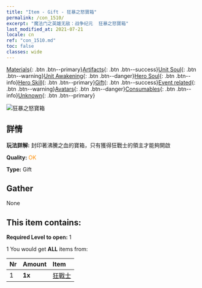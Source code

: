 ```yaml
---
title: "Item - Gift - 狂暴之怒寶箱"
permalink: /con_1510/
excerpt: "魔法门之英雄无敌：战争纪元  狂暴之怒寶箱"
last_modified_at: 2021-07-21
locale: cn
ref: "con_1510.md"
toc: false
classes: wide
---
```

 [Materials](/ItemsCN/){: .btn .btn--primary}[Artifacts](/ItemsCN/Artifacts/){: .btn .btn--success}[Unit Soul](/ItemsCN/UnitSoul/){: .btn .btn--warning}[Unit Awakening](/ItemsCN/UnitAwakening/){: .btn .btn--danger}[Hero Soul](/ItemsCN/HeroSoul/){: .btn .btn--info}[Hero Skill](/ItemsCN/HeroSkill/){: .btn .btn--primary}[Gift](/ItemsCN/Gift/){: .btn .btn--success}[Event related](/ItemsCN/Events/){: .btn .btn--warning}[Avatars](/ItemsCN/Avatars/){: .btn .btn--danger}[Consumables](/ItemsCN/Consumables/){: .btn .btn--info}[Unknown](/ItemsCN/Unknown/){: .btn .btn--primary}

 ![狂暴之怒寶箱](/images/t/i_907124.png)

## 詳情
 **玩法詳解:** 封印著沸騰之血的寶箱，只有獲得狂戰士的領主才能夠開啟

 **Quality:** <span style="color: #FF8C00">OK</span>

 **Type:** Gift

## Gather

  None

## This item contains:

 **Required Level to open:** 1

 1 You would get **ALL** items  from:

  | Nr | Amount |     Item    |
  |:---|:-------|:------------|
  | 1 |  **1x** | [狂戰士](/cn/Items/unt_224/) |  | 
